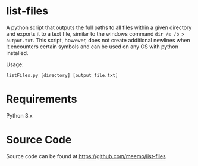 # list-files
A python script that outputs the full paths to all files within a given directory and exports it to a text file, similar to the windows command `dir /s /b > output.txt`. This script, however, does not create additional newlines when it encounters certain symbols and can be used on any OS with python installed.

Usage:

`listFiles.py [directory] [output_file.txt]`

# Requirements

Python 3.x

# Source Code

Source code can be found at https://github.com/meemo/list-files

